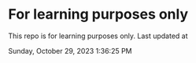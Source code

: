 # For learning purposes only
This repo is for learning purposes only.
Last updated at

Sunday, October 29, 2023 1:36:25 PM

